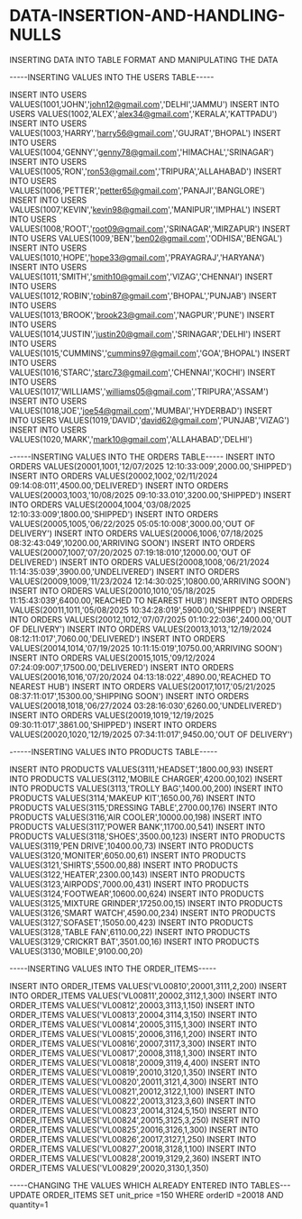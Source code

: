 # DATA-INSERTION-AND-HANDLING-NULLS
INSERTING DATA INTO TABLE FORMAT AND MANIPULATING THE DATA

-----INSERTING VALUES INTO THE USERS TABLE-----

INSERT INTO USERS
     VALUES(1001,'JOHN','john12@gmail.com','DELHI','JAMMU')
INSERT INTO USERS
     VALUES(1002,'ALEX','alex34@gmail.com','KERALA','KATTPADU')
INSERT INTO USERS
     VALUES(1003,'HARRY','harry56@gmail.com','GUJRAT','BHOPAL')
INSERT INTO USERS
     VALUES(1004,'GENNY','genny78@gmail.com','HIMACHAL','SRINAGAR')
INSERT INTO USERS
     VALUES(1005,'RON','ron53@gmail.com','TRIPURA','ALLAHABAD')
INSERT INTO USERS
     VALUES(1006,'PETTER','petter65@gmail.com','PANAJI','BANGLORE')
INSERT INTO USERS
     VALUES(1007,'KEVIN','kevin98@gmail.com','MANIPUR','IMPHAL')
INSERT INTO USERS
     VALUES(1008,'ROOT','root09@gmail.com','SRINAGAR','MIRZAPUR')
INSERT INTO USERS
     VALUES(1009,'BEN','ben02@gmail.com','ODHISA','BENGAL')
INSERT INTO USERS
     VALUES(1010,'HOPE','hope33@gmail.com','PRAYAGRAJ','HARYANA')
INSERT INTO USERS
     VALUES(1011,'SMITH','smith10@gmail.com','VIZAG','CHENNAI')
INSERT INTO USERS
     VALUES(1012,'ROBIN','robin87@gmail.com','BHOPAL','PUNJAB')
INSERT INTO USERS
     VALUES(1013,'BROOK','brook23@gmail.com','NAGPUR','PUNE')
INSERT INTO USERS
     VALUES(1014,'JUSTIN','justin20@gmail.com','SRINAGAR','DELHI')
INSERT INTO USERS
     VALUES(1015,'CUMMINS','cummins97@gmail.com','GOA','BHOPAL')
INSERT INTO USERS
     VALUES(1016,'STARC','starc73@gmail.com','CHENNAI','KOCHI')
INSERT INTO USERS
     VALUES(1017,'WILLIAMS','williams05@gmail.com','TRIPURA','ASSAM')
INSERT INTO USERS
     VALUES(1018,'JOE','joe54@gmail.com','MUMBAI','HYDERBAD')
INSERT INTO USERS
     VALUES(1019,'DAVID','david62@gmail.com','PUNJAB','VIZAG')
INSERT INTO USERS
     VALUES(1020,'MARK','mark10@gmail.com','ALLAHABAD','DELHI')


------INSERTING VALUES INTO THE ORDERS TABLE-----
INSERT INTO ORDERS
     VALUES(20001,1001,'12/07/2025 12:10:33:009',2000.00,'SHIPPED')
INSERT INTO ORDERS
     VALUES(20002,1002,'02/11/2024 09:14:08:011',4500.00,'DELIVERED')
INSERT INTO ORDERS
     VALUES(20003,1003,'10/08/2025 09:10:33.010',3200.00,'SHIPPED')
INSERT INTO ORDERS
     VALUES(20004,1004,'03/08/2025 12:10:33:009',1800.00,'SHIPPED')
INSERT INTO ORDERS
     VALUES(20005,1005,'06/22/2025 05:05:10:008',3000.00,'OUT OF DELIVERY')
INSERT INTO ORDERS
     VALUES(20006,1006,'07/18/2025 08:32:43:049',10200.00,'ARRIVING SOON')
INSERT INTO ORDERS
     VALUES(20007,1007,'07/20/2025 07:19:18:010',12000.00,'OUT OF DELIVERED')
INSERT INTO ORDERS
     VALUES(20008,1008,'06/21/2024 11:14:35:039',3900.00,'UNDELIVERED')
INSERT INTO ORDERS
     VALUES(20009,1009,'11/23/2024 12:14:30:025',10800.00,'ARRIVING SOON')
INSERT INTO ORDERS
     VALUES(20010,1010,'05/18/2025 11:15:43:039',6400.00,'REACHED TO NEAREST HUB')
INSERT INTO ORDERS
     VALUES(20011,1011,'05/08/2025 10:34:28:019',5900.00,'SHIPPED')
INSERT INTO ORDERS
     VALUES(20012,1012,'07/07/2025 01:10:22:036',2400.00,'OUT OF DELIVERY')
INSERT INTO ORDERS
     VALUES(20013,1013,'12/19/2024 08:12:11:017',7060.00,'DELIVERED')
INSERT INTO ORDERS
     VALUES(20014,1014,'07/19/2025 10:11:15:019',10750.00,'ARRIVING SOON')
INSERT INTO ORDERS
     VALUES(20015,1015,'09/12/2024 07:24:09:007',17500.00,'DELIVERED')
INSERT INTO ORDERS
     VALUES(20016,1016,'07/20/2024 04:13:18:022',4890.00,'REACHED TO NEAREST HUB')
INSERT INTO ORDERS
     VALUES(20017,1017,'05/21/2025 08:37:11:017',15300.00,'SHIPPING SOON')
INSERT INTO ORDERS
     VALUES(20018,1018,'06/27/2024 03:28:16:030',6260.00,'UNDELIVERED')
INSERT INTO ORDERS
     VALUES(20019,1019,'12/19/2025 09:30:11:017',3861.00,'SHIPPED')
INSERT INTO ORDERS
     VALUES(20020,1020,'12/19/2025 07:34:11:017',9450.00,'OUT OF DELIVERY')


------INSERTING VALUES INTO PRODUCTS TABLE-----

INSERT INTO PRODUCTS
    VALUES(3111,'HEADSET',1800.00,93)
INSERT INTO PRODUCTS
    VALUES(3112,'MOBILE CHARGER',4200.00,102)
INSERT INTO PRODUCTS
    VALUES(3113,'TROLLY BAG',1400.00,200)
INSERT INTO PRODUCTS
    VALUES(3114,'MAKEUP KIT',1650.00,76)
INSERT INTO PRODUCTS
    VALUES(3115,'DRESSING TABLE',2700.00,176)
INSERT INTO PRODUCTS
    VALUES(3116,'AIR COOLER',10000.00,198)
INSERT INTO PRODUCTS
    VALUES(3117,'POWER BANK',11700.00,541)
INSERT INTO PRODUCTS
    VALUES(3118,'SHOES',3500.00,123)
INSERT INTO PRODUCTS
    VALUES(3119,'PEN DRIVE',10400.00,73)
INSERT INTO PRODUCTS
    VALUES(3120,'MONITER',6050.00,61)
INSERT INTO PRODUCTS
    VALUES(3121,'SHIRTS',5500.00,88)
INSERT INTO PRODUCTS
    VALUES(3122,'HEATER',2300.00,143)
INSERT INTO PRODUCTS
    VALUES(3123,'AIRPODS',7000.00,431)
INSERT INTO PRODUCTS
    VALUES(3124,'FOOTWEAR',10600.00,624)
INSERT INTO PRODUCTS
    VALUES(3125,'MIXTURE GRINDER',17250.00,15)
INSERT INTO PRODUCTS
    VALUES(3126,'SMART WATCH',4590.00,234)
INSERT INTO PRODUCTS
    VALUES(3127,'SOFASET',15050.00,423)
INSERT INTO PRODUCTS
    VALUES(3128,'TABLE FAN',6110.00,22)
INSERT INTO PRODUCTS
    VALUES(3129,'CRICKRT BAT',3501.00,16)
INSERT INTO PRODUCTS
    VALUES(3130,'MOBILE',9100.00,20)


-----INSERTING VALUES INTO THE ORDER_ITEMS-----

INSERT INTO ORDER_ITEMS
     VALUES('VL00810',20001,3111,2,200)
INSERT INTO ORDER_ITEMS
     VALUES('VL00811',20002,3112,1,300)
INSERT INTO ORDER_ITEMS
     VALUES('VL00812',20003,3113,1,150)
INSERT INTO ORDER_ITEMS
     VALUES('VL00813',20004,3114,3,150)
INSERT INTO ORDER_ITEMS
     VALUES('VL00814',20005,3115,1,300)
INSERT INTO ORDER_ITEMS
     VALUES('VL00815',20006,3116,1,200)
INSERT INTO ORDER_ITEMS
     VALUES('VL00816',20007,3117,3,300)
INSERT INTO ORDER_ITEMS
     VALUES('VL00817',20008,3118,1,300)
INSERT INTO ORDER_ITEMS
     VALUES('VL00818',20009,3119,4,400)
INSERT INTO ORDER_ITEMS
     VALUES('VL00819',20010,3120,1,350)
INSERT INTO ORDER_ITEMS
     VALUES('VL00820',20011,3121,4,300)
INSERT INTO ORDER_ITEMS
     VALUES('VL00821',20012,3122,1,100)
INSERT INTO ORDER_ITEMS
     VALUES('VL00822',20013,3123,3,60)
INSERT INTO ORDER_ITEMS
     VALUES('VL00823',20014,3124,5,150)
INSERT INTO ORDER_ITEMS
     VALUES('VL00824',20015,3125,3,250)
INSERT INTO ORDER_ITEMS
     VALUES('VL00825',20016,3126,1,300)
INSERT INTO ORDER_ITEMS
     VALUES('VL00826',20017,3127,1,250)
INSERT INTO ORDER_ITEMS
     VALUES('VL00827',20018,3128,1,100)
INSERT INTO ORDER_ITEMS
     VALUES('VL00828',20019,3129,2,360)
INSERT INTO ORDER_ITEMS
     VALUES('VL00829',20020,3130,1,350)

-----CHANGING THE VALUES WHICH ALREADY ENTERED INTO TABLES---
UPDATE ORDER_ITEMS 
SET unit_price =150
WHERE orderID =20018
AND quantity=1
